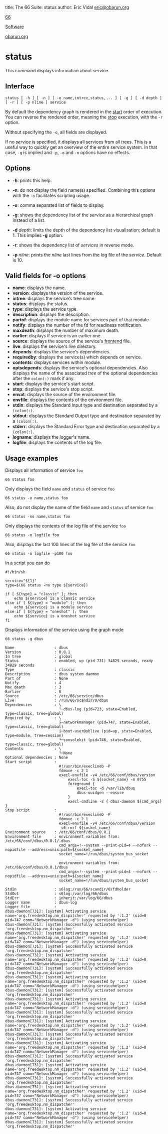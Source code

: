 title: The 66 Suite: status
author: Eric Vidal <eric@obarun.org>

[66](index.html)

[Software](https://web.obarun.org/software)

[obarun.org](https://web.obarun.org)

# status

This command displays information about service.

## Interface

```
status [ -h ] [ -n ] [ -o name,intree,status,... ] [ -g ] [ -d depth ] [ -r ] [ -p nline ] service
```

By default the dependency graph is rendered in the [start](66-start.html) order of execution. You can reverse the rendered order, meaning the [stop](66-stop.html) execution, with the `-r` option.

Without specifying the `-o`, all fields are displayed.

If no *service* is specified, it displays all services from all trees. This is a useful way to quickly get an overview of the entire service system. In that case, `-g` is implied and `-p`, `-o` and `-n` options have no effects.

## Options

- **-h**: prints this help.

- **-n**: do not display the field name(s) specified. Combining this options with the `-o` facilitates scripting usage.

- **-o**: comma separated list of fields to display.

- **-g**: shows the dependency list of the *service* as a hierarchical graph instead of a list.

- **-d** *depth*: limits the depth of the dependency list visualisation; default is 1. This implies **-g** option.

- **-r**: shows the dependency list of *services* in reverse mode.

- **-p** *nline*: prints the *nline* last lines from the log file of the *service*. Default is 10.

## Valid fields for -o options

- **name**: displays the name.
- **version**: displays the version of the service.
- **intree**: displays the service's tree name.
- **status**: displays the status.
- **type**: displays the service type.
- **description**: displays the description.
- **partof**: displays the module name for services part of that module.
- **notify**: displays the number of the fd for readiness notification.
- **maxdeath**: displays the number of maximum death.
- **earlier**: displays if service is an earlier one.
- **source**: displays the source of the service's [frontend](66-frontend.html) file.
- **live**: displays the service's live directory.
- **depends**: displays the service's dependencies.
- **requiredby**: displays the service(s) which depends on service.
- **contents**: displays services within module.
- **optsdepends**: displays the service's optional dependencies. Also displays the name of the associated *tree* of the optional dependencies after the `colon(:)` mark if any.
- **start**: displays the service's start script.
- **stop**: displays the service's stop script.
- **envat**: displays the source of the environment file.
- **envfile**: displays the contents of the environment file.
- **stdin**: displays the Standard Input type and destination separated by a `(colon(:)`.
- **stdout**: displays the Standard Output type and destination separated by a `(colon(:)`.
- **stderr**: displays the Standard Error type and destination separated by a `(colon(:)`.
- **logname**: displays the logger's name.
- **logfile**: displays the contents of the log file.

## Usage examples

Displays all information of service `foo`

```
66 status foo
```

Only displays the field `name` and `status` of service `foo`

```
66 status -o name,status foo
```

Also, do not display the name of the field `name` and `status` of service `foo`

```
66 status -no name,status foo
```

Only displays the contents of the log file of the service `foo`

```
66 status -o logfile foo
```

Also, displays the last 100 lines of the log file of the service `foo`

```
66 status -o logfile -p100 foo
```

In a script you can do

```
#!/bin/sh

service="${1}"
type=$(66 status -no type ${service})

if [ ${type} = "classic" ]; then
    echo ${service} is a classic service
else if [ ${type} = "module" ]; then
    echo ${service} is a module service
else if [ ${type} = "oneshot" ]; then
    echo ${service} is a oneshot service
fi
```

Displays information of the service using the graph mode

```
66 status -g dbus

Name                  : dbus
Version               : 0.0.1
In tree               : global
Status                : enabled, up (pid 731) 34829 seconds, ready 34829 seconds
Type                  : classic
Description           : dbus system daemon
Part of               : None
Notify                : 4
Max death             : 3
Earlier               : 0
Source                : /etc/66/service/dbus
Live                  : /run/66/scandir/0/dbus
Dependencies          : \
                        └─dbus-log (pid=723, state=Enabled, type=classic, tree=global)
Required by           : \
                        ├─networkmanager (pid=747, state=Enabled, type=classic, tree=global)
                        ├─boot-user@oblive (pid=up, state=Enabled, type=module, tree=session)
                        └─consolekit (pid=746, state=Enabled, type=classic, tree=global)
Contents              : \
                        └─None
Optional dependencies : None
Start script          :
                        #!/usr/bin/execlineb -P
                        fdmove -c 2 1
                        execl-envfile -v4 /etc/66/conf/dbus/version
                            execl-toc -S ${socket_name} -m 0755
                            foreground {
                                execl-toc -d /var/lib/dbus
                                dbus-uuidgen --ensure
                            }
                            execl-cmdline -s { dbus-daemon ${cmd_args} }
Stop script           :
                        #!/usr/bin/execlineb -P
                        fdmove -c 2 1
                        execl-envfile -v4 /etc/66/conf/dbus/version
                         s6-rmrf ${socket_name}
Environment source    : /etc/66/conf/dbus/0.0.1
Environment file      : environment variables from: /etc/66/conf/dbus/0.0.1/.dbus
                        cmd_args=!--system --print-pid=4 --nofork --nopidfile --address=unix:path=${socket_name}
                        socket_name=!/run/dbus/system_bus_socket

                        environment variables from: /etc/66/conf/dbus/0.0.1/dbus
                        cmd_args=!--system --print-pid=4 --nofork --nopidfile --address=unix:path=${socket_name}
                        socket_name=!/run/dbus/system_bus_socket

StdIn                 : s6log:/run/66/scandir/0/fdholder
StdOut                : s6log:/var/log/66/dbus
StdErr                : inherit:/var/log/66/dbus
Logger name           : dbus-log
Logger file           :
dbus-daemon[731]: [system] Activating service name='org.freedesktop.nm_dispatcher' requested by ':1.2' (uid=0 pid=747 comm="NetworkManager -d") (using servicehelper)
dbus-daemon[731]: [system] Successfully activated service 'org.freedesktop.nm_dispatcher'
dbus-daemon[731]: [system] Activating service name='org.freedesktop.nm_dispatcher' requested by ':1.2' (uid=0 pid=747 comm="NetworkManager -d") (using servicehelper)
dbus-daemon[731]: [system] Successfully activated service 'org.freedesktop.nm_dispatcher'
dbus-daemon[731]: [system] Activating service name='org.freedesktop.nm_dispatcher' requested by ':1.2' (uid=0 pid=747 comm="NetworkManager -d") (using servicehelper)
dbus-daemon[731]: [system] Successfully activated service 'org.freedesktop.nm_dispatcher'
dbus-daemon[731]: [system] Activating service name='org.freedesktop.nm_dispatcher' requested by ':1.2' (uid=0 pid=747 comm="NetworkManager -d") (using servicehelper)
dbus-daemon[731]: [system] Successfully activated service 'org.freedesktop.nm_dispatcher'
dbus-daemon[731]: [system] Activating service name='org.freedesktop.nm_dispatcher' requested by ':1.2' (uid=0 pid=747 comm="NetworkManager -d") (using servicehelper)
dbus-daemon[731]: [system] Successfully activated service 'org.freedesktop.nm_dispatcher'
dbus-daemon[731]: [system] Activating service name='org.freedesktop.nm_dispatcher' requested by ':1.2' (uid=0 pid=747 comm="NetworkManager -d") (using servicehelper)
dbus-daemon[731]: [system] Successfully activated service 'org.freedesktop.nm_dispatcher'
dbus-daemon[731]: [system] Activating service name='org.freedesktop.nm_dispatcher' requested by ':1.2' (uid=0 pid=747 comm="NetworkManager -d") (using servicehelper)
dbus-daemon[731]: [system] Successfully activated service 'org.freedesktop.nm_dispatcher'
dbus-daemon[731]: [system] Activating service name='org.freedesktop.nm_dispatcher' requested by ':1.2' (uid=0 pid=747 comm="NetworkManager -d") (using servicehelper)
dbus-daemon[731]: [system] Successfully activated service 'org.freedesktop.nm_dispatcher'
dbus-daemon[731]: [system] Activating service name='org.freedesktop.nm_dispatcher' requested by ':1.2' (uid=0 pid=747 comm="NetworkManager -d") (using servicehelper)
dbus-daemon[731]: [system] Successfully activated service 'org.freedesktop.nm_dispatcher'
dbus-daemon[731]: [system] Activating service name='org.freedesktop.nm_dispatcher' requested by ':1.2' (uid=0 pid=747 comm="NetworkManager -d") (using servicehelper)
dbus-daemon[731]: [system] Successfully activated service 'org.freedesktop.nm_dispatcher'
```
